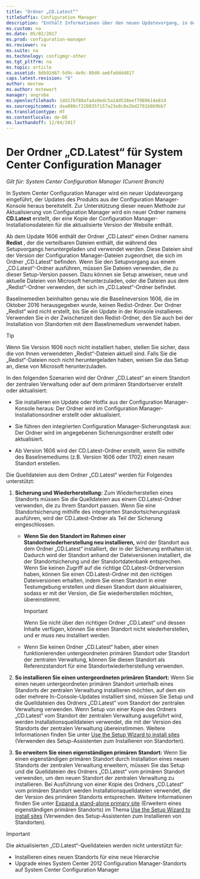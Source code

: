 ```yaml
---
title: "Ordner „CD.Latest“"
titleSuffix: Configuration Manager
description: "Enthält Informationen über den neuen Updatevorgang, in dem Updates des Produkts aus der Configuration Manager-Konsole heraus bereitstellt werden."
ms.custom: na
ms.date: 05/02/2017
ms.prod: configuration-manager
ms.reviewer: na
ms.suite: na
ms.technology: configmgr-other
ms.tgt_pltfrm: na
ms.topic: article
ms.assetid: 8db92d67-5d9c-4e9c-80d0-ae6fa0dd4817
caps.latest.revision: "6"
author: mestew
ms.author: mstewart
manager: angrobe
ms.openlocfilehash: 1dd176f80afa4a9edc5a14d538eef7989614e814
ms.sourcegitcommit: daa080cf220835f157a23e8c8e2bd2781b869bb7
ms.translationtype: HT
ms.contentlocale: de-DE
ms.lasthandoff: 12/04/2017
---
```

# <a name="the-cdlatest-folder-for-system-center-configuration-manager"></a>Der Ordner „CD.Latest“ für System Center Configuration Manager

*Gilt für: System Center Configuration Manager (Current Branch)*

In System Center Configuration Manager wird ein neuer Updatevorgang eingeführt, der Updates des Produkts aus der Configuration Manager-Konsole heraus bereitstellt. Zur Unterstützung dieser neuen Methode zur Aktualisierung von Configuration Manager wird ein neuer Ordner namens **CD.Latest** erstellt, der eine Kopie der Configuration Manager-Installationsdateien für die aktualisierte Version der Website enthält.  

Ab dem Update 1606 enthält der Ordner „CD.Latest“ einen Ordner namens **Redist** , der die verteilbaren Dateien enthält, die während des Setupvorgangs heruntergeladen und verwendet werden. Diese Dateien sind der Version der Configuration Manager-Dateien zugeordnet, die sich im Ordner „CD.Latest“ befinden. Wenn Sie den Setupvorgang aus einem „CD.Latest“-Ordner ausführen, müssen Sie Dateien verwenden, die zu dieser Setup-Version passen. Dazu können sie Setup anweisen, neue und aktuelle Dateien von Microsoft herunterzuladen, oder die Dateien aus dem „Redist“-Ordner verwenden, der sich im „CD.Latest“-Ordner befindet.

Baselinemedien beinhalten genau wie die Baselineversion 1606, die im Oktober 2016 herausgegeben wurde, keinen Redist-Ordner. Der Ordner „Redist“ wird nicht erstellt, bis Sie ein Update in der Konsole installieren. Verwenden Sie in der Zwischenzeit den Redist-Ordner, den Sie auch bei der Installation von Standorten mit dem Baselinemedium verwendet haben.  

> [!TIP]
> Wenn Sie Version 1606 noch nicht installiert haben, stellen Sie sicher, dass die von Ihnen verwendeten „Redist“-Dateien aktuell sind. Falls Sie die „Redist“-Dateien noch nicht heruntergeladen haben, weisen Sie das Setup an, diese von Microsoft herunterzuladen.   

 In den folgenden Szenarien wird der Ordner „CD.Latest“ an einem Standort der zentralen Verwaltung oder auf dem primären Standortserver erstellt oder aktualisiert:  

-   Sie installieren ein Update oder Hotfix aus der Configuration Manager-Konsole heraus: Der Ordner wird im Configuration Manager-Installationsordner erstellt oder aktualisiert.  

-   Sie führen den integrierten Configuration Manager-Sicherungstask aus: Der Ordner wird im angegebenen Sicherungsordner erstellt oder aktualisiert.  

-  Ab Version 1606 wird der CD.Latest-Ordner erstellt, wenn Sie mithilfe des Baselinemediums (z.B. Version 1606 oder 1702) einen neuen Standort erstellen.

Die Quelldateien aus dem Ordner „CD.Latest“ werden für Folgendes unterstützt:  

1.  **Sicherung und Wiederherstellung:** Zum Wiederherstellen eines Standorts müssen Sie die Quelldateien aus einem CD.Latest-Ordner verwenden, die zu Ihrem Standort passen. Wenn Sie eine Standortsicherung mithilfe des integrierten Standortsicherungstask ausführen, wird der CD.Latest-Ordner als Teil der Sicherung eingeschlossen.

    -   **Wenn Sie den Standort im Rahmen einer Standortwiederherstellung neu installieren,** wird der Standort aus dem Ordner „CD.Latest“ installiert, der in der Sicherung enthalten ist. Dadurch wird der Standort anhand der Dateiversionen installiert, die der Standortsicherung und der Standortdatenbank entsprechen.  Wenn Sie keinen Zugriff auf die richtige CD.Latest-Ordnerversion haben, können Sie einen CD.Latest-Ordner mit den richtigen Dateiversionen erhalten, indem Sie einen Standort in einer Testumgebung erstellen und diesen Standort dann aktualisieren, sodass er mit der Version, die Sie wiederherstellen möchten, übereinstimmt.

        > [!IMPORTANT]  
        >  Wenn Sie nicht über den richtigen Ordner „CD.Latest“ und dessen Inhalte verfügen, können Sie einen Standort nicht wiederherstellen, und er muss neu installiert werden.  

    -   Wenn Sie keinen Ordner „CD.Latest“ haben, aber einen funktionierenden untergeordneten primären Standort oder Standort der zentralen Verwaltung, können Sie diesen Standort als Referenzstandort für eine Standortwiederherstellung verwenden.  

2.  **So installieren Sie einen untergeordneten primären Standort:** Wenn Sie einen neuen untergeordneten primären Standort unterhalb eines Standorts der zentralen Verwaltung installieren möchten, auf dem ein oder mehrere In-Console-Updates installiert sind, müssen Sie Setup und die Quelldateien des Ordners „CD.Latest“ vom Standort der zentralen Verwaltung verwenden. Wenn Setup von einer Kopie des Ordners „CD.Latest“ vom Standort der zentralen Verwaltung ausgeführt wird, werden Installationsquelldateien verwendet, die mit der Version des Standorts der zentralen Verwaltung übereinstimmen. Weitere Informationen finden Sie unter [Use the Setup Wizard to install sites](../../../core/servers/deploy/install/use-the-setup-wizard-to-install-sites.md) (Verwenden des Setup-Assistenten zum Installieren von Standorten).  

3.  **So erweitern Sie einen eigenständigen primären Standort:** Wenn Sie einen eigenständigen primären Standort durch Installation eines neuen Standorts der zentralen Verwaltung erweitern, müssen Sie das Setup und die Quelldateien des Ordners „CD.Latest“ vom primären Standort verwenden, um den neuen Standort der zentralen Verwaltung zu installieren. Bei Ausführung von einer Kopie des Ordners „CD.Latest“ vom primären Standort werden Installationsquelldateien verwendet, die der Version des primären Standorts entsprechen. Weitere Informationen finden Sie unter [Expand a stand-alone primary site](../../../core/servers/deploy/install/use-the-setup-wizard-to-install-sites.md#bkmk_expand) (Erweitern eines eigenständigen primären Standorts) im Thema [Use the Setup Wizard to install sites](../../../core/servers/deploy/install/use-the-setup-wizard-to-install-sites.md) (Verwenden des Setup-Assistenten zum Installieren von Standorten).

> [!IMPORTANT]  
>  Die aktualisierten „CD.Latest“-Quelldateien werden nicht unterstützt für:  
>   
>  -   Installieren eines neuen Standorts für eine neue Hierarchie  
>  -   Upgrade eines System Center 2012 Configuration Manager-Standorts auf System Center Configuration Manager
